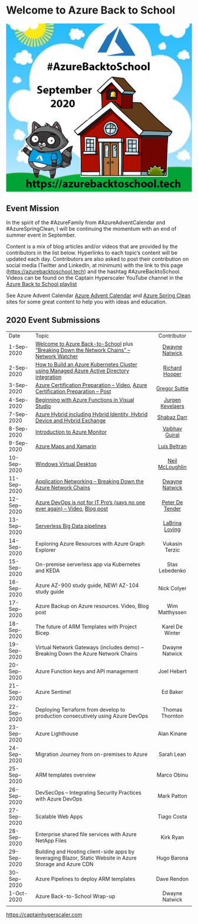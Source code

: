 # Welcome to Azure Back to School

![Azure Back to School logo](images/azurebacktoschool.png "Azure Back to School")


## **Event Mission**
In the spirit of the #AzureFamily from #AzureAdventCalendar and #AzureSpringClean, I will be continuing the momentum with an end of summer event in September. 

Content is a mix of blog articles and/or videos that are provided by the contributors in the list below. Hyperlinks to each topic’s content will be updated each day. Contributors are also asked to post their contribution on social media (Twitter and LinkedIn, at minimum) with the link to this page (https://azurebacktoschool.tech) and the hashtag #AzureBacktoSchool. Videos can be found on the Captain Hyperscaler YouTube channel in the [Azure Back to School playlist](https://www.youtube.com/playlist?list=PLEyhcNWyLQRkcdDu_MOy9Wv7mjUL18a26)

See Azure Advent Calendar [Azure Advent Calendar](https://azureadventcalendar.com/)  and [Azure Spring Clean](https://www.azurespringclean.com/) sites for some great content to help you with ideas and education. 

## **2020 Event Submissions**

|  |  |  |
|----------|----------|:-------------:|
|Date	|Topic	|Contributor|
|1-Sep-2020	|[Welcome to Azure Back-to-School](https://captainhyperscaler.com/?p=871) plus [“Breaking Down the Network Chains” – Network Watcher](https://youtu.be/PT8L68ZE13I)|	[Dwayne Natwick](http://twitter.com/DwayneNcloud)|
|2-Sep-2020	|[How to Build an Azure Kubernetes Cluster using Managed Azure Active Directory integration](https://pixelrobots.co.uk/2020/09/how-to-build-an-azure-kubernetes-cluster-using-managed-azure-active-directory-integration/)|	[Richard Hooper](http://twitter.com/pixel_robots)|
|3-Sep-2020	|[Azure Certification Preparation – Video](https://youtu.be/hhw8lFb5yzA), [Azure Certification Preparation – Post](https://gregorsuttie.com/2020/09/03/azure-certification-prep/)	|[Gregor Suttie](http://twitter.com/gregor_suttie)|
|4-Sep-2020	|[Beginning with Azure Functions in Visual Studio](https://jurgenonazure.com/2020/08/azure-back-to-school-2020-beginning-with-azure-functions-in-visual-studio/)|	[Jurgen Kevelaers](http://twitter.com/JurgenOnAzure)|
|7-Sep-2020	|[Azure Hybrid including Hybrid Identity, Hybrid Device and Hybrid Exchange](https://iamitgeek.com/?p=278)|	[Shabaz Darr](http://twitter.com/ShabazDarr)|
|8-Sep-2020	|[Introduction to Azure Monitor](https://vaibhavgujral.com/2020/09/07/an-introduction-to-azure-monitor/)	|[Vaibhav Gujral](http://twitter.com/vabgujral)|
|9-Sep-2020	|[Azure Maps and Xamarin](https://dev.to/icebeam7/azure-maps-and-xamarin-kep)	|[Luis Beltran](http://twitter.com/darkicebeam)|
|10-Sep-2020	|[Windows Virtual Desktop](https://youtu.be/BmyiWwvR2oY)	|[Neil McLoughlin](http://twitter.com/virtualmac)|
|11-Sep-2020	|[Application Networking – Breaking Down the Azure Network Chains](https://youtu.be/omyqoL3oJh0)	|[Dwayne Natwick](http://twitter.com/dwaynencloud)|
|12-Sep-2020	|[Azure DevOps is not for IT Pro’s (says no one ever again) – Video](https://youtu.be/K4ClwqEKNys), [Blog post](https://www.007ffflearning.com/post/azure-back-to-school/)	|[Peter De Tender](http://twitter.com/pdtit)|
|13-Sep-2020	|[Serverless Big Data pipelines](https://dev.to/chixcancode/azure-back-to-school-2020-serverless-big-data-pipelines-data-storage-and-exploration-1m8a)	|[LaBrina Loving](http://twitter.com/chixcancode)|
|14-Sep-2020	|Exploring Azure Resources with Azure Graph Explorer	|Vukasin Terzic|
|15-Sep-2020	|On-premise serverless app via Kubernetes and KEDA	|Stas Lebedenko|
|16-Sep-2020	|Azure AZ-900 study guide, NEW! AZ-104 study guide	|Nick Colyer|
|17-Sep-2020	|Azure Backup on Azure resources. Video, Blog post	|Wim Matthyssen|
|18-Sep-2020	|The future of ARM Templates with Project Bicep	|Karel De Winter|
|19-Sep-2020	|Virtual Network Gateways (includes demo) – Breaking Down the Azure Network Chains	|Dwayne Natwick|
|20-Sep-2020	|Azure Function keys and API management	|Joel Hebert|
|21-Sep-2020	|Azure Sentinel	|Ed Baker|
|22-Sep-2020	|Deploying Terraform from develop to production consecutively using Azure DevOps	|Thomas Thornton|
|23-Sep-2020	|Azure Lighthouse	|Alan Kinane|
|24-Sep-2020	|Migration Journey from on-premises to Azure	|Sarah Lean|
|25-Sep-2020	|ARM templates overview	|Marco Obinu|
|26-Sep-2020	|DevSecOps – Integrating Security Practices with Azure DevOps	|Mark Patton|
|27-Sep-2020	|Scalable Web Apps	|Tiago Costa|
|28-Sep-2020	|Enterprise shared file services with Azure NetApp Files	|Kirk Ryan|
|29-Sep-2020	|Building and Hosting client-side apps by leveraging Blazor, Static Website in Azure Storage and Azure CDN	|Hugo Barona|
|30-Sep-2020	|Azure Pipelines to deploy ARM templates	|Dave Rendon|
|1-Oct-2020	|Azure Back-to-School Wrap-up	|Dwayne Natwick|
|  |  |  |


<p><a rel="noreferrer noopener" href="https:captainhyperscaler.com" target="_blank">https://captainhyperscaler.com</a></p>
